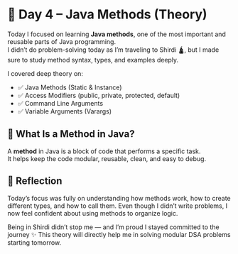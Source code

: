 # 🧠 Day 4 – Java Methods (Theory)

Today I focused on learning **Java methods**, one of the most important and reusable parts of Java programming.  
I didn’t do problem-solving today as I’m traveling to Shirdi 🛕, but I made sure to study method syntax, types, and examples deeply.

I covered deep theory on:

- ✅ Java Methods (Static & Instance)
- ✅ Access Modifiers (public, private, protected, default)
- ✅ Command Line Arguments
- ✅ Variable Arguments (Varargs)

## 📘 What Is a Method in Java?

A **method** in Java is a block of code that performs a specific task.  
It helps keep the code modular, reusable, clean, and easy to debug.

## 💭 Reflection
Today’s focus was fully on understanding how methods work, how to create different types, and how to call them.
Even though I didn’t write problems, I now feel confident about using methods to organize logic.

Being in Shirdi didn’t stop me — and I’m proud I stayed committed to the journey ✨
This theory will directly help me in solving modular DSA problems starting tomorrow.

